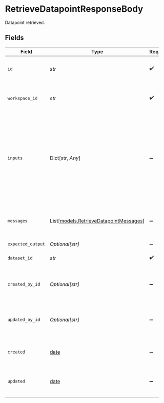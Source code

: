 # RetrieveDatapointResponseBody

Datapoint retrieved.


## Fields

| Field                                                                                                                                          | Type                                                                                                                                           | Required                                                                                                                                       | Description                                                                                                                                    |
| ---------------------------------------------------------------------------------------------------------------------------------------------- | ---------------------------------------------------------------------------------------------------------------------------------------------- | ---------------------------------------------------------------------------------------------------------------------------------------------- | ---------------------------------------------------------------------------------------------------------------------------------------------- |
| `id`                                                                                                                                           | *str*                                                                                                                                          | :heavy_check_mark:                                                                                                                             | The unique identifier of the dataset item                                                                                                      |
| `workspace_id`                                                                                                                                 | *str*                                                                                                                                          | :heavy_check_mark:                                                                                                                             | The unique identifier of the workspace it belongs to                                                                                           |
| `inputs`                                                                                                                                       | Dict[str, *Any*]                                                                                                                               | :heavy_minus_sign:                                                                                                                             | The inputs of the dataset. Key value pairs where the key is the input name and the value is the input value. Nested objects are not supported. |
| `messages`                                                                                                                                     | List[[models.RetrieveDatapointMessages](../models/retrievedatapointmessages.md)]                                                               | :heavy_minus_sign:                                                                                                                             | A list of messages comprising the conversation so far                                                                                          |
| `expected_output`                                                                                                                              | *Optional[str]*                                                                                                                                | :heavy_minus_sign:                                                                                                                             | N/A                                                                                                                                            |
| `dataset_id`                                                                                                                                   | *str*                                                                                                                                          | :heavy_check_mark:                                                                                                                             | The unique identifier of the dataset                                                                                                           |
| `created_by_id`                                                                                                                                | *Optional[str]*                                                                                                                                | :heavy_minus_sign:                                                                                                                             | The unique identifier of the user who created the dataset                                                                                      |
| `updated_by_id`                                                                                                                                | *Optional[str]*                                                                                                                                | :heavy_minus_sign:                                                                                                                             | The unique identifier of the user who last updated the dataset                                                                                 |
| `created`                                                                                                                                      | [date](https://docs.python.org/3/library/datetime.html#date-objects)                                                                           | :heavy_minus_sign:                                                                                                                             | The date and time the resource was created                                                                                                     |
| `updated`                                                                                                                                      | [date](https://docs.python.org/3/library/datetime.html#date-objects)                                                                           | :heavy_minus_sign:                                                                                                                             | The date and time the resource was last updated                                                                                                |